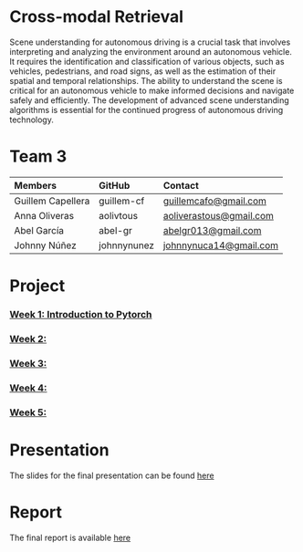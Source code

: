 # Cross-modal Retrieval

Scene understanding for autonomous driving is a crucial task that involves interpreting and analyzing the environment
around an autonomous vehicle. It requires the identification and classification of various objects, such as vehicles,
pedestrians, and road signs, as well as the estimation of their spatial and temporal relationships. The ability to
understand the scene is critical for an autonomous vehicle to make informed decisions and navigate safely and
efficiently. The development of advanced scene understanding algorithms is essential for the continued progress of
autonomous driving technology.

# Team 3

| Members           | GitHub      | Contact                 |
|:------------------|:------------|:------------------------| 
| Guillem Capellera | guillem-cf  | guillemcafo@gmail.com   | 
| Anna Oliveras     | aolivtous   | aoliverastous@gmail.com |
| Abel García       | abel-gr     | abelgr013@gmail.com     |
| Johnny Núñez      | johnnynunez | johnnynuca14@gmail.com  |

# Project

### [Week 1: Introduction to Pytorch](https://github.com/guillem-cf/M5-Project/tree/main/week1)

### [Week 2:](https://github.com/guillem-cf/M5-Project/tree/main/week2)

### [Week 3: ](https://github.com/guillem-cf/M5-Project/tree/main/week3)

### [Week 4:](https://github.com/guillem-cf/M5-Project/tree/main/week4)

### [Week 5:](https://github.com/guillem-cf/M5-Project/tree/main/week5)

# Presentation

The slides for the final presentation can be found [here]()

# Report

The final report is available [here](https://www.overleaf.com/project/6407367319e2986b86ad649e)
